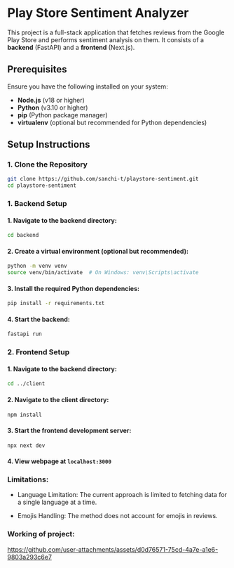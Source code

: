 # Play Store Sentiment Analyzer

This project is a full-stack application that fetches reviews from the Google Play Store and performs sentiment analysis on them. It consists of a **backend** (FastAPI) and a **frontend** (Next.js).

## Prerequisites

Ensure you have the following installed on your system:
- **Node.js** (v18 or higher)
- **Python** (v3.10 or higher)
- **pip** (Python package manager)
- **virtualenv** (optional but recommended for Python dependencies)

## Setup Instructions

### 1. Clone the Repository
```bash
git clone https://github.com/sanchi-t/playstore-sentiment.git
cd playstore-sentiment
```

### 1. Backend Setup
#### 1. Navigate to the backend directory:
```bash
cd backend
```

#### 2. Create a virtual environment (optional but recommended):
```bash
python -m venv venv
source venv/bin/activate  # On Windows: venv\Scripts\activate
```

#### 3. Install the required Python dependencies:
```bash
pip install -r requirements.txt
```


#### 4. Start the backend:
```bash
fastapi run
```


### 2. Frontend Setup
#### 1. Navigate to the backend directory:
```bash
cd ../client
```

#### 2. Navigate to the client directory:
```bash
npm install
```

#### 3. Start the frontend development server:

```bash
npx next dev
```


#### 4. View webpage at `localhost:3000`

### Limitations:

- Language Limitation: The current approach is limited to fetching data for a single language at a time.

- Emojis Handling: The method does not account for emojis in reviews.



### Working of project:



https://github.com/user-attachments/assets/d0d76571-75cd-4a7e-a1e6-9803a293c6e7


